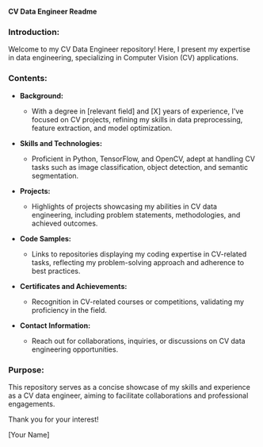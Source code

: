 **CV Data Engineer Readme**

### Introduction:
Welcome to my CV Data Engineer repository! Here, I present my expertise in data engineering, specializing in Computer Vision (CV) applications.

### Contents:
- **Background:** 
  - With a degree in [relevant field] and [X] years of experience, I've focused on CV projects, refining my skills in data preprocessing, feature extraction, and model optimization.

- **Skills and Technologies:** 
  - Proficient in Python, TensorFlow, and OpenCV, adept at handling CV tasks such as image classification, object detection, and semantic segmentation.

- **Projects:** 
  - Highlights of projects showcasing my abilities in CV data engineering, including problem statements, methodologies, and achieved outcomes.

- **Code Samples:** 
  - Links to repositories displaying my coding expertise in CV-related tasks, reflecting my problem-solving approach and adherence to best practices.

- **Certificates and Achievements:** 
  - Recognition in CV-related courses or competitions, validating my proficiency in the field.

- **Contact Information:** 
  - Reach out for collaborations, inquiries, or discussions on CV data engineering opportunities.

### Purpose:
This repository serves as a concise showcase of my skills and experience as a CV data engineer, aiming to facilitate collaborations and professional engagements.

Thank you for your interest!

[Your Name]
